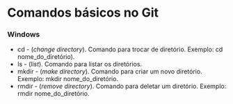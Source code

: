 # Comandos básicos no Git

### Windows

- cd - (*change directory*). Comando para trocar de diretório. Exemplo: cd nome_do_diretório).
- ls - (*list*). Comando para listar os diretórios.
- mkdir - (*make directory*). Comando para criar um novo diretório. Exemplo: mkdir nome_do_diretório.
- rmdir - (*remove directory*). Comando para deletar um diretório. Exemplo: rmdir nome_do_diretório.